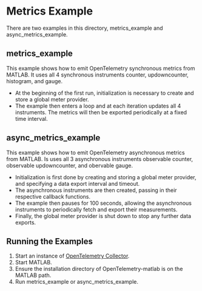 # Metrics Example
There are two examples in this directory, metrics\_example and async\_metrics\_example.

## metrics\_example
This example shows how to emit OpenTelemetry synchronous metrics from MATLAB. It uses all 4 synchronous instruments counter, updowncounter, histogram, and gauge.
* At the beginning of the first run, initialization is necessary to create and store a global meter provider.
* The example then enters a loop and at each iteration updates all 4 instruments. The metrics will then be exported periodically at a fixed time interval.

## async\_metrics\_example
This example shows how to emit OpenTelemetry asynchronous metrics from MATLAB. Is uses all 3 asynchronous instruments observable counter, observable
updowncounter, and obervable gauge.
* Initialization is first done by creating and storing a global meter provider, and specifying a data export interval and timeout.
* The asynchronous instruments are then created, passing in their respective callback functions.
* The example then pauses for 100 seconds, allowing the asynchronous instruments to periodically fetch and export their measurements.
* Finally, the global meter provider is shut down to stop any further data exports.

## Running the Examples
1. Start an instance of [OpenTelemetry Collector](https://github.com/open-telemetry/opentelemetry-collector).
2. Start MATLAB. 
3. Ensure the installation directory of OpenTelemetry-matlab is on the MATLAB path.
4. Run metrics\_example or async\_metrics\_example.
